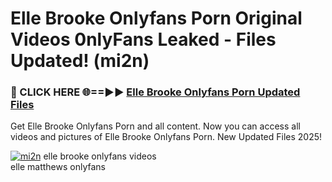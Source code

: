 # Elle Brooke Onlyfans Porn Original Videos 0nlyFans Leaked - Files Updated! (mi2n)

<h3>🔴 CLICK HERE 🌐==►► <a href="https://tinyurl.com/4seja8ks" rel="nofollow">Elle Brooke Onlyfans Porn Updated Files</a></h3>

Get Elle Brooke Onlyfans Porn and all content. Now you can access all videos and pictures of Elle Brooke Onlyfans Porn. New Updated Files 2025!

[![mi2n](https://i.imgur.com/EWjZXRe.gif)](https://tinyurl.com/4seja8ks)
elle brooke onlyfans videos<br>
elle matthews onlyfans